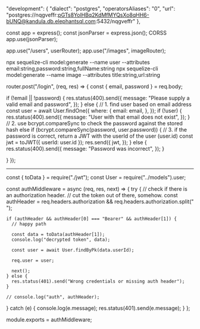 
"development": {
    "dialect": "postgres",
    "operatorsAliases": "0",
    "url": "postgres://nqgveffr:pGTs8YolHBq2KdMfMYQsXo8qHH6-bUNQ@kandula.db.elephantsql.com:5432/nqgveffr"
  },


const app = express();
const jsonParser = express.json();
CORSS
app.use(jsonParser);

app.use("/users", userRouter);
app.use("/images", imageRouter);


npx sequelize-cli model:generate --name user --attributes email:string,password:string,fullName:string
npx sequelize-cli model:generate --name image --attributes title:string,url:string


router.post("/login", (req, res) => {
  const { email, password } = req.body;

  if (!email || !password) {
    res.status(400).send({
      message: "Please supply a valid email and password",
    });
  } else {
    // 1. find user based on email address
const user = await User.findOne({
  where: {
    email: email,
  },
});
if (!user) {
  res.status(400).send({
    message: "User with that email does not exist",
  });
}
// 2. use bcrypt.compareSync to check the password against the stored hash
else if (bcrypt.compareSync(password, user.password)) {
  // 3. if the password is correct, return a JWT with the userId of the user (user.id)
  const jwt = toJWT({ userId: user.id });
  res.send({
    jwt,
  });
} else {
  res.status(400).send({
    message: "Password was incorrect",
  });
}
 
  }
});


-------------

const { toData } = require("./jwt");
const User = require("../models").user;

const authMiddleware = async (req, res, next) => {
  try {
    // check if there is an authorization header.
    // cut the token out of there, somehow.
    const authHeader =
      req.headers.authorization && req.headers.authorization.split(" ");

    if (authHeader && authHeader[0] === "Bearer" && authHeader[1]) {
      // happy path

      const data = toData(authHeader[1]);
      console.log("decrypted token", data);

      const user = await User.findByPk(data.userId);

      req.user = user;

      next();
    } else {
      res.status(401).send("Wrong credentials or missing auth header");
    }

    // console.log("auth", authHeader);
  } catch (e) {
    console.log(e.message);
    res.status(401).send(e.message);
  }
};

module.exports = authMiddleware;